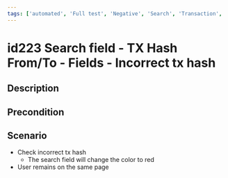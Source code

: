 ```yaml
---
tags: ['automated', 'Full test', 'Negative', 'Search', 'Transaction', 'Automated']
---
```


# id223 Search field - TX Hash From/To - Fields - Incorrect tx hash

## Description


## Precondition


## Scenario
- Check incorrect tx hash
    - The search field will change the color to red
- User remains on the same page
